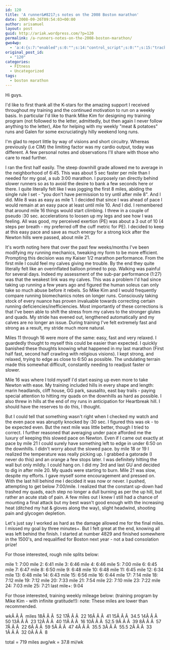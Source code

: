 ```yaml
---
id: 120
title: 'A runner&#8217;s notes on the 2008 Boston marathon'
date: 2008-09-26T09:54:03+00:00
author: arisamuel
layout: post
guid: http://ariak.wordpress.com/?p=120
permalink: /a-runners-notes-on-the-2008-boston-marathon/
gwo4wp:
  - 'a:4:{s:7:"enabled";s:0:"";s:14:"control_script";s:0:"";s:15:"tracking_script";s:0:"";s:17:"conversion_script";s:0:"";}'
original_post_id:
  - "120"
categories:
  - FItness
  - Uncategorized
tags:
  - boston marathon
---
```

Hi guys.

I'd like to first thank all the K-stars for the amazing support I received throughout my training and the continued motivation to run on a weekly basis. In particular I'd like to thank Mike Kim for designing my training program (not followed to the letter, admittedly, but then again I never follow anything to the letter), Abe for helping with my weekly "meat &amp; potatoes" runs and Galen for some excruciatingly hilly weekend long runs.<!--more-->

I'm glad to <span class="nfakPe">report</span> little by way of visions and short circuitry.
Whereas previously (i.e CIM) the limiting factor was my cardio output, today was different.
A few personal notes and observations I'll share with those who care to read further.

I ran the first half easily. The steep downhill grade allowed <span class="nfakPe">me</span> to average in the neighborhood of 6:45. This was about 5 sec faster per mile than I needed for my goal, a sub 3:00 marathon.
I purposely ran directly behind slower runners so as to avoid the desire to bank a few seconds here or there. I quite literally felt like I was jogging the first 8 miles, abiding the single rule I set - "you don't have permission to try until after mile 8". And I did. Mile 8 was as easy as mile 1. I decided that since I was ahead of pace I would remain at an easy pace at least until mile 10. And I did. I remembered that around mile 16 things would start climbing. I threw in a couple of pseudo :30 sec. accelerations to loosen up my legs and see how I was feeling. All was good, my perceived exertion (PE) was about a 3 out of 10 (4 steps per breath - my preferred off the cuff metric for PE). I decided to keep at this easy pace and save as much energy for a strong kick after the Newton hills were passed, about mile 21.

It's worth noting here that over the past few weeks/months I've been modifying my running mechanics, tweaking my form to be more efficient. Prompting this decision was my Kaiser 1/2 marathon performance. From the first mile I could feel my calves giving <span class="nfakPe">me</span> trouble. By the end they quite literally felt like an overinflated balloon primed to pop. Walking was painful for several days. Indeed my assessment of the sub-par performance (1:27) was that the weakest link was my calves. This was a problem I'd had since taking up running a few years ago and figured the human soleus can only take so much abuse before it rebels. So Mike Kim and I would frequently compare running biomechanics notes on longer runs. Consciously taking stock of every nuance has proven invaluable towards correcting certain running deficiencies/inefficiencies. Most importantly of these corrections is that I've been able to shift the stress from my calves to the stronger glutes and quads. My stride has evened out, lengthened automatically and my calves are no longer an issue. During training I've felt extremely fast and strong as a result, my stride much more natural.

Miles 11 through 16 were more of the same: easy, fast and very relaxed. I guardedly thought to myself this could be easier than expected. I quickly banished these thoughts knowing what happened in my last marathon (First half fast, second half crawling with religious visions). I kept strong, and relaxed, trying to edge as close to 6:50 as possible. The undulating terrain made this somewhat difficult, constantly needing to readjust faster or slower.

Mile 16 was where I told myself I'd start easing up even more to take Newton with ease.
My training included hills in every shape and length: marin headlands, cliff house, GG park, sausalito, east bay trails - paying special attention to hitting my quads on the downhills as hard as possible. I also threw in hills at the end of my runs in anticipation for Heartbreak hill. I should have the reserves to do this, I thought.

But I could tell that something wasn't right when I checked my watch and the even pace was abruptly knocked by :30 sec. I figured this was ok - to be expected even. But the next mile was little better, though I tried to correct. I further reasoned that averaging under pace afforded <span class="nfakPe">me</span> the luxury of keeping this slowed pace on Newton. Even if I came out exactly at pace by mile 21 I could surely have something left to edge in under 6:50 on the downhills. I didn't worry about the slowed pace. by mile 18 or 19 I realized the temperature was really picking up. I grabbed a gatorade (I never do this) and an orange a few stops later. I was definitely hitting the wall but only mildly. I could hang on. I did my 3rd and last GU and decided to dig in after mile 20. My quads were starting to burn. Mile 21 was slow, despite my efforts. I gave myself some encouragement and pressed on. With the last hill behind <span class="nfakPe">me</span> I decided it was now or never. I pushed, attempting to get below 7:00/mile. I realized that the constant up-down had trashed my quads, each step no longer a dull burning as per the up hill, but rather an acute stab of pain. A few miles out I knew I still had a chance of mounting a final attack but my best wasn't good enough with the increasing heat (ditched my hat &amp; gloves along the way), slight headwind, shooting pain and glycogen depletion.

Let's just say I worked as hard as the damage allowed <span class="nfakPe">me</span> for the final miles. I missed my goal by three minutes+. But I felt great at the end, knowing all was left behind the finish. I started at number 4829 and finished somewhere in the 1500's, and requalified for Boston next year - not a bad consolation prize!

For those interested, rough mile splits below:

mile 1: 7:00
mile 2: 6:41
mile 3: 6:46
mile 4: 6:46
mile 5: 7:00
mile 6: 6:45
mile 7: 6:47
mile 8: 6:50
mile 9: 6:48
mile 10: 6:48
mile 11: 6:45
mile 12: 6:34
mile 13: 6:48
mile 14: 6:43
mile 15: 6:56
mile 16: 6:44
mile 17: 7:14
mile 18: 7:12
mile 19: 7:12
mile 20: 7:33
mile 21: 7:54
mile 22: 7:10
mile 23: 7:22
mile 24: 7:03
mile 25: 7:21
last mile+: 9:04

For those interested, training weekly mileage below: (training program by Mike Kim - with infinite gratitude!!):
note: These miles are lower than recommended.

wkÂ Â Â  miles
18Â Â Â  52
17Â Â Â  22
16Â Â Â  41
15Â Â Â  34.5
14Â Â Â  50
13Â Â Â  23
12Â Â Â  40
11Â Â Â  16
10Â Â Â  52.5
9Â Â Â  39
8Â Â Â  57
7Â Â Â  22
6Â Â Â  59
5Â Â Â  47
4Â Â Â  35.5
3Â Â Â  55.5
2Â Â Â  33
1Â Â Â  32
0Â Â Â  8

total = 719 miles
avg/wk = 37.8 mi/wk